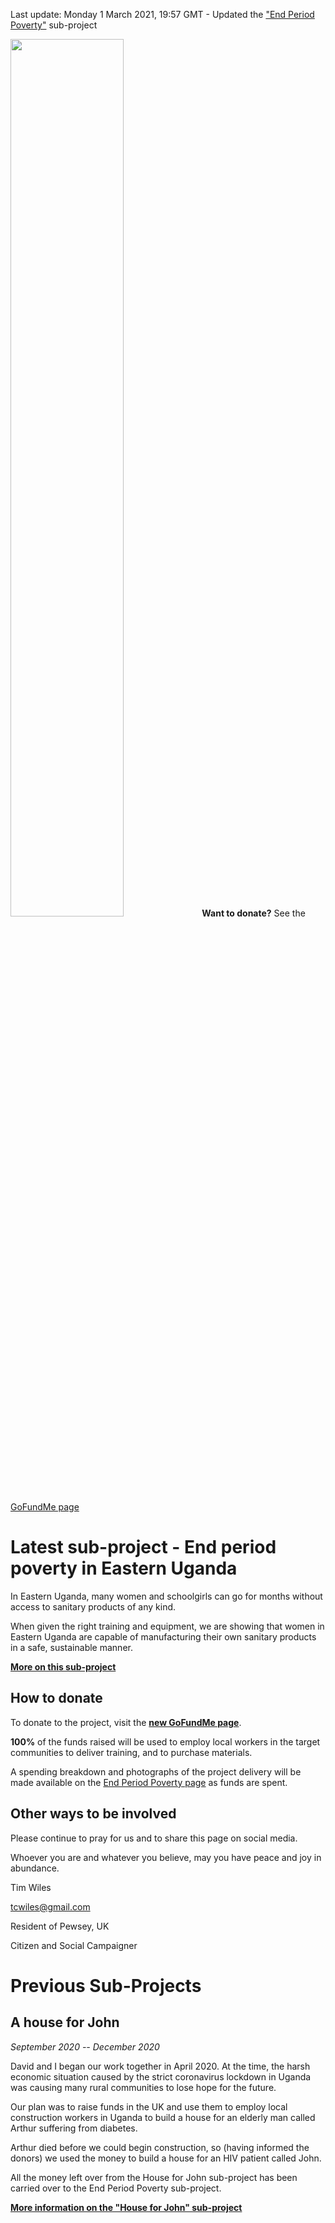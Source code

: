 
Last update: Monday 1 March 2021, 19:57 GMT - Updated the ["End Period Poverty"](end-period-poverty/index.md) sub-project

<noscript>
<img src="end-period-poverty/holding-banner.jpg" width="60%"/>
  <strong>Want to donate?</strong> See the <a href="https://www.gofundme.com/f/end-period-poverty-in-eastern-uganda?utm_source=customer&utm_medium=copy_link&utm_campaign=p_cf+share-flow-1">GoFundMe page</a>  
  
</noscript>

<div class="gfm-embed" data-url="https://www.gofundme.com/f/end-period-poverty-in-eastern-uganda/widget/large"></div>

<script defer src="https://www.gofundme.com/static/js/embed.js"></script>

# Latest sub-project - End period poverty in Eastern Uganda 

In Eastern Uganda, many women and schoolgirls can go for months without access to sanitary products of any kind. 

When given the right training and equipment, we are showing that women in Eastern Uganda are capable of manufacturing their own sanitary products in a safe, sustainable manner.


[**More on this sub-project**](End-period-poverty/index.md) 

## How to donate

<div class="gfm-embed" data-url="https://www.gofundme.com/f/end-period-poverty-in-eastern-uganda/widget/small"></div>

To donate to the project, visit the [**new GoFundMe page**](https://www.gofundme.com/f/end-period-poverty-in-eastern-uganda/).

**100%** of the funds raised will be used to employ local workers in the target communities to deliver training, and to purchase materials.

A spending breakdown and photographs of the project delivery will be made available on the [End Period Poverty page](End-period-poverty/index.md) as funds are spent.  

## Other ways to be involved 

Please continue to pray for us and to share this page on social media. 

Whoever you are and whatever you believe, may you have peace and joy in abundance. 

Tim Wiles

tcwiles@gmail.com 

Resident of Pewsey, UK

Citizen and Social Campaigner


# Previous Sub-Projects

## A house for John

*September 2020 -- December 2020*

David and I began our work together in April 2020. At the time, the harsh economic situation caused by the strict coronavirus lockdown in Uganda was causing many rural communities to lose hope for the future.

Our plan was to raise funds in the UK and use them to employ local construction workers in Uganda to build a house for an elderly man called Arthur suffering from diabetes.

Arthur died before we could begin construction, so (having informed the donors) we used the money to build a house for an HIV patient called John.

All the money left over from the House for John sub-project has been carried over to the End Period Poverty sub-project. 

[**More information on the "House for John" sub-project**](house-for-john/index.md)






